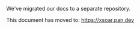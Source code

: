 We've migrated our docs to a separate repository.

This document has moved to: https://xsoar.pan.dev
